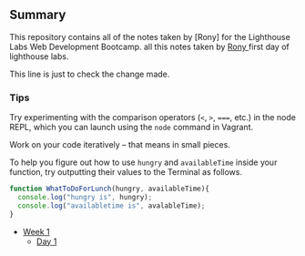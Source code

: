 ## Summary 

This repository contains all of the notes taken by [Rony] for the Lighthouse Labs Web Development Bootcamp.
all this notes taken by [Rony ](https://github.com/RonyDanielReyes) first day of lighthouse labs.

This line is just to check the change made.

### Tips

Try experimenting with the comparison operators (`<`, `>`, `===`, etc.) in the node REPL, which you can launch using the `node` command in Vagrant.

Work on your code iteratively – that means in small pieces. 

To help you figure out how to use `hungry` and `availableTime` inside your function, try outputting their values to the Terminal as follows.

```javascript 
function WhatToDoForLunch(hungry, availableTime){
  console.log("hungry is", hungry);
  console.log("availabletime is", avalableTime);
}
```

* [Week 1](/Week_1)
  * [Day 1](/Week_1/Day_1)